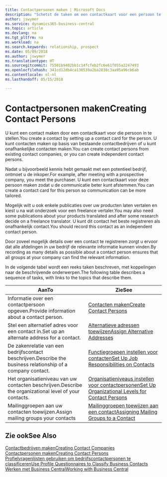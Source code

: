 ```yaml
---
title: Contactpersonen maken | Microsoft Docs
description: "Schetst de taken om een contactkaart voor een persoon te maken, bijvoorbeeld een prospect of leverancier, om de relatie te helpen definiëren en communicatie af te stemmen."
author: jswymer
ms.service: dynamics365-business-central
ms.topic: article
ms.devlang: na
ms.tgt_pltfrm: na
ms.workload: na
ms.search.keywords: relationship, prospect
ms.date: 05/09/2018
ms.author: jswymer
ms.translationtype: HT
ms.sourcegitcommit: 75501b9402bb1c14fcfeb2fc6e61f055a2247493
ms.openlocfilehash: 341cd12db4ca130539a2ba2838c3aa95a96cb6ab
ms.contentlocale: nl-nl
ms.lasthandoff: 05/15/2018

---
```

# <a name="creating-contact-persons"></a><span data-ttu-id="6b893-103">Contactpersonen maken</span><span class="sxs-lookup"><span data-stu-id="6b893-103">Creating Contact Persons</span></span>
<span data-ttu-id="6b893-104">U kunt een contact maken door een contactkaart voor die persoon in te stellen.</span><span class="sxs-lookup"><span data-stu-id="6b893-104">You create a contact by setting up a contact card for the person.</span></span> <span data-ttu-id="6b893-105">U kunt contacten maken op basis van bestaande contactbedrijven of u kunt onafhankelijke contacten maken.</span><span class="sxs-lookup"><span data-stu-id="6b893-105">You can create contact persons from existing contact companies, or you can create independent contact persons.</span></span>

<span data-ttu-id="6b893-106">Nadat u bijvoorbeeld kennis hebt gemaakt met een potentieel bedrijf, ontmoet u de inkoper.</span><span class="sxs-lookup"><span data-stu-id="6b893-106">For example, after meeting with a prospective company, you meet the purchaser.</span></span> <span data-ttu-id="6b893-107">U kunt een contactkaart voor deze persoon maken zodat u de communicatie beter kunt afstemmen.</span><span class="sxs-lookup"><span data-stu-id="6b893-107">You can create a contact card for this person so communication can be more tailored.</span></span>

<span data-ttu-id="6b893-108">Mogelijk wilt u ook enkele publicaties over uw producten laten vertalen en kiest u na wat onderzoek voor een freelance vertaler.</span><span class="sxs-lookup"><span data-stu-id="6b893-108">You may also need some publications about your products translated and after some research decide on a freelance translator.</span></span> <span data-ttu-id="6b893-109">U kunt dit contact het beste registreren als onafhankelijk contact.</span><span class="sxs-lookup"><span data-stu-id="6b893-109">You should record this contact as an independent contact person.</span></span>

<span data-ttu-id="6b893-110">Door zoveel mogelijk details over een contact te registreren zorgt u ervoor dat alle afdelingen in uw bedrijf de relevante informatie kunnen vinden.</span><span class="sxs-lookup"><span data-stu-id="6b893-110">By recording as many details as possible about a contact person ensures that all groups at your company can find the relevant information.</span></span>

<span data-ttu-id="6b893-111">In de volgende tabel wordt een reeks taken beschreven, met koppelingen naar de beschrijvende onderwerpen.</span><span class="sxs-lookup"><span data-stu-id="6b893-111">The following table describes a sequence of tasks, with links to the topics that describe them.</span></span>

| <span data-ttu-id="6b893-112">Aan</span><span class="sxs-lookup"><span data-stu-id="6b893-112">To</span></span> | <span data-ttu-id="6b893-113">Zie</span><span class="sxs-lookup"><span data-stu-id="6b893-113">See</span></span> |
| --- | --- |
| <span data-ttu-id="6b893-114">Informatie over een contactpersoon opgeven.</span><span class="sxs-lookup"><span data-stu-id="6b893-114">Provide information about a contact person.</span></span> |[<span data-ttu-id="6b893-115">Contacten maken</span><span class="sxs-lookup"><span data-stu-id="6b893-115">Create Contact Persons</span></span>](marketing-how-create-contact-persons.md) |
| <span data-ttu-id="6b893-116">Stel een alternatief adres voor een contact in.</span><span class="sxs-lookup"><span data-stu-id="6b893-116">Set up an alternate address for a contact.</span></span> |[<span data-ttu-id="6b893-117">Alternatieve adressen toewijzen</span><span class="sxs-lookup"><span data-stu-id="6b893-117">Assign Alternative Addresses</span></span>](marketing-how-assign-alternate-address.md) |
| <span data-ttu-id="6b893-118">De zakenrelatie van een bedrijfscontact beschrijven.</span><span class="sxs-lookup"><span data-stu-id="6b893-118">Describe the business relationship of a company contact.</span></span> |[<span data-ttu-id="6b893-119">Functiegroepen instellen voor contacten</span><span class="sxs-lookup"><span data-stu-id="6b893-119">Set Up Job Responsibilities on Contacts</span></span>](marketing-job-responsibilities.md) |
| <span data-ttu-id="6b893-120">Het organisatieniveau van uw contacten beschrijven.</span><span class="sxs-lookup"><span data-stu-id="6b893-120">Describe the organizational level of your contacts.</span></span> |[<span data-ttu-id="6b893-121">Organisatieniveaus instellen voor contactpersonen</span><span class="sxs-lookup"><span data-stu-id="6b893-121">Set Up Organizational Levels for Contact Persons</span></span>](marketing-organizational-levels.md) |
| <span data-ttu-id="6b893-122">Mailinggroepen aan uw contacten toewijzen.</span><span class="sxs-lookup"><span data-stu-id="6b893-122">Assign mailing groups your contacts</span></span> |[<span data-ttu-id="6b893-123">Mailinggroepen toewijzen aan een contact</span><span class="sxs-lookup"><span data-stu-id="6b893-123">Assigning Mailing Groups to a Contact</span></span>](marketing-mailing-groups.md) |

## <a name="see-also"></a><span data-ttu-id="6b893-124">Zie ook</span><span class="sxs-lookup"><span data-stu-id="6b893-124">See Also</span></span>
[<span data-ttu-id="6b893-125">Contactbedrijven maken</span><span class="sxs-lookup"><span data-stu-id="6b893-125">Creating Contact Companies</span></span>](marketing-create-contact-companies.md)  
[<span data-ttu-id="6b893-126">Contactpersonen maken</span><span class="sxs-lookup"><span data-stu-id="6b893-126">Creating Contact Persons</span></span>](marketing-create-contact-persons.md)  
[<span data-ttu-id="6b893-127">Profielvragenlijsten gebruiken om bedrijfscontactpersonen te classificeren</span><span class="sxs-lookup"><span data-stu-id="6b893-127">Use Profile Questionnaires to Classify Business Contacts</span></span>](marketing-create-contact-profile-questionnaire.md)  
[<span data-ttu-id="6b893-128">Werken met Business Central</span><span class="sxs-lookup"><span data-stu-id="6b893-128">Working with Business Central</span></span>](ui-work-product.md)

